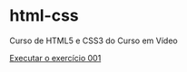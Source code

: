 # html-css
 Curso de HTML5 e CSS3 do Curso em Vídeo

<a href="https://mayumi-oshiro.github.io/html-css/exercicios/ex001">Executar o exercício 001</a>
